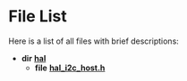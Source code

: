 
# File List

Here is a list of all files with brief descriptions:


* **dir** [**hal**](dir_52c912f73dac9c4c0e442232e1b2bd80.md)     
    * **file** [**hal\_i2c\_host.h**](hal__i2c__host_8h.md)     

